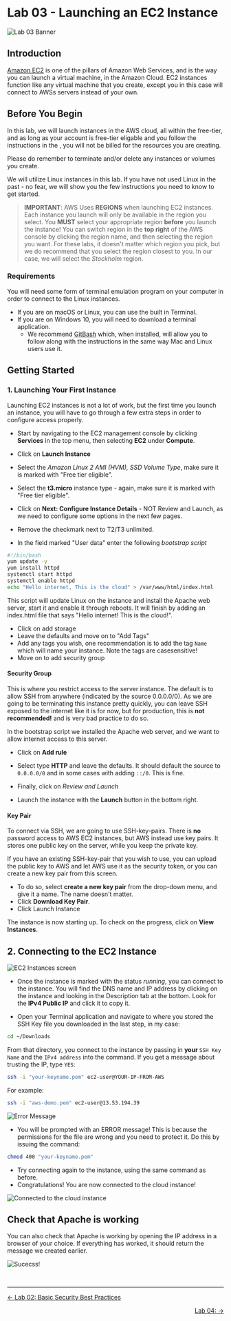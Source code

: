 # Lab 03 - Launching an EC2 Instance
![Lab 03 Banner](GFX/Lab03.png)

## Introduction
[Amazon EC2](https://aws.amazon.com/ec2/) is one of the pillars of Amazon Web Services, and is the way you can launch a virtual machine, in the Amazon Cloud. EC2 instances function like any virtual machine that you create, except you in this case will connect to AWSs servers instead of your own.


## Before You Begin
In this lab, we will launch instances in the AWS cloud, all within the free-tier, and as long as your account is free-tier eligable and you follow the instructions in the , you will not be billed for the resources you are creating.

Please do remember to terminate and/or delete any instances or volumes you create.

We will utilize Linux instances in this lab. If you have not used Linux in the past - no fear, we will show you the few instructions you need to know to get started.

> **IMPORTANT**: AWS Uses **REGIONS** when launching EC2 instances. Each instance you launch will only be available in the region you select. You **MUST** select your appropriate region **before** you launch the instance! You can switch region in the **top right** of the AWS console by clicking the region name, and then selecting the region you want. For these labs, it doesn't matter which region you pick, but we do recommend that you select the region closest to you. In our case, we will select the *Stockholm* region.

### Requirements
You will need some form of terminal emulation program on your computer in order to connect to the Linux instances.

* If you are on macOS or Linux, you can use the built in Terminal.
* If you are on Windows 10, you will need to download a terminal application.
    * We recommend [GitBash](https://git-scm.com/downloads) which, when installed, will allow you to follow along with the instructions in the same way Mac and Linux users use it.


## Getting Started
### 1. Launching Your First Instance
Launching EC2 instances is not a lot of work, but the first time you launch an instance, you will have to go through a few extra steps in order to configure access properly.

* Start by navigating to the EC2 management console by clicking **Services** in the top menu, then selecting **EC2** under **Compute**.
* Click on **Launch Instance**
* Select the *Amazon Linux 2 AMI (HVM), SSD Volume Type*, make sure it is marked with "Free tier eligible".
* Select the **t3.micro** instance type - again, make sure it is marked with "Free tier eligible".
* Click on **Next: Configure Instance Details** - NOT Review and Launch, as we need to configure some options in the next few pages.


* Remove the checkmark next to T2/T3 unlimited.
* In the field marked "User data" enter the following *bootstrap script*

```bash
#!/bin/bash
yum update -y
yum install httpd
systemctl start httpd
systemctl enable httpd
echo "Hello internet, This is the cloud" > /var/www/html/index.html
```
This script will update Linux on the instance and install the Apache web server, start it and enable it through reboots. It will finish by adding an index.html file that says "Hello internet! This is the cloud!".



* Click on add storage
* Leave the defaults and move on to "Add Tags"
* Add any tags you wish, one recommendation is to add the tag `Name` which will name your instance. Note the tags are casesensitive!
* Move on to add security group

#### Security Group
This is where you restrict access to the server instance. The default is to allow SSH from anywhere (indicated by the source 0.0.0.0/0). As we are going to be terminating this instance pretty quickly, you can leave SSH exposed to the internet like it is for now, but for production, this is **not recommended!** and is very bad practice to do so.

In the bootstrap script we installed the Apache web server, and we want to allow internet access to this server.

* Click on **Add rule**
* Select type **HTTP** and leave the defaults. It should default the source to `0.0.0.0/0` and in some cases with adding `::/0`. This is fine.

* Finally, click on *Review and Launch*
* Launch the instance with the **Launch** button in the bottom right.

#### Key Pair
To connect via SSH, we are going to use SSH-key-pairs. There is **no** password access to AWS EC2 instances, but AWS instead use key pairs. It stores one public key on the server, while you keep the private key.

If you have an existing SSH-key-pair that you wish to use, you can upload the public key to AWS and let AWS use it as the security token, or you can create a new key pair from this screen.

* To do so, select **create a new key pair** from the drop-down menu, and give it a name. The name doesn't matter.
* Click **Download Key Pair**.
* Click Launch Instance

The instance is now starting up. To check on the progress, click on **View Instances**.

## 2. Connecting to the EC2 Instance
![EC2 Instances screen](GFX/Screenshot1.png)

* Once the instance is marked with the status *running*, you can connect to the instance. You will find the DNS name and IP address by clicking on the instance and looking in the Description tab at the bottom. Look for the **IPv4 Public IP** and click it to copy it.

* Open your Terminal application and navigate to where you stored the SSH Key file you downloaded in the last step, in my case:

```bash
cd ~/Downloads
```

From that directory, you connect to the instance by passing in **your** `SSH Key Name` and the `IPv4 address` into the command. If you get a message about trusting the IP, type `YES`:

```bash
ssh -i "your-keyname.pem" ec2-user@YOUR-IP-FROM-AWS
```

For example:

```bash
ssh -i "aws-demo.pem" ec2-user@13.53.194.39
```

![Error Message](GFX/Screenshot2.png)


* You will be prompted with an ERROR message! This is because the permissions for the file are wrong and you need to protect it. Do this by issuing the command:
```bash
chmod 400 "your-keyname.pem"
```

* Try connecting again to the instance, using the same command as before.
* Congratulations! You are now connected to the cloud instance!

![Connected to the cloud instance](GFX/Screenshot3.png)

## Check that Apache is working
You can also check that Apache is working by opening the IP address in a browser of your choice. If everything has worked, it should return the message we created earlier.

![Sucecss!](GFX/Screenshot4.png)




&nbsp;
&nbsp;


---
<p align="left"><a href="../02 - Basic Security Best Practices">← Lab 02: Basic Security Best Practices</a></p>
<p align="right"><a href="../04 - ">Lab 04:  →</a></p>

